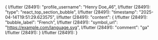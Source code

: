 {
I/flutter (28491):   "profile_username": "Henry Doe_46",
I/flutter (28491):   "type": "react_top_section_bubble",
I/flutter (28491):   "timestamp": "2025-04-14T19:51:29.623575",
I/flutter (28491):   "content": {
I/flutter (28491):     "bubble_label": "French",
I/flutter (28491):     "symbol_url": "https://example.com/language.svg",
I/flutter (28491):     "comment": "ga"
I/flutter (28491):   }
I/flutter (28491): }